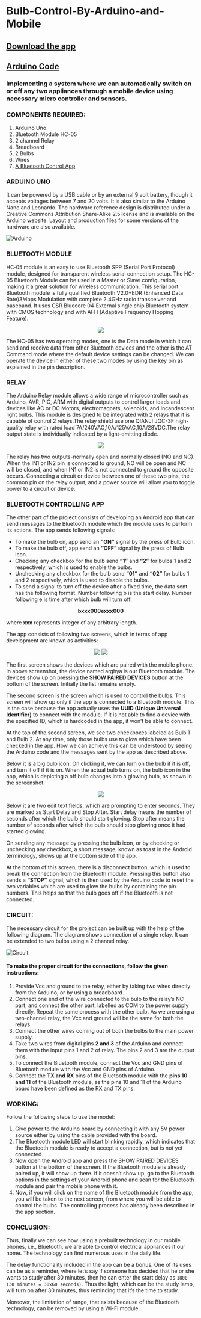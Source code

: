 # Bulb-Control-By-Arduino-and-Mobile

## [Download the app](https://github.com/Devansh-Maurya/Bulb-Control-By-Arduino-and-Mobile/raw/master/Bluetooth%20Bulb%20Control.apk)
## [Arduino Code](/bluetooth/bluetooth.ino)

### Implementing a system where we can automatically switch on or off any two appliances through a mobile device using necessary micro controller and sensors.

### COMPONENTS REQUIRED:
1. Arduino Uno
2. Bluetooth Module HC-05
3. 2 channel Relay
4. Breadboard
5. 2 Bulbs
6. Wires
7. [A Bluetooth Control App](https://github.com/Devansh-Maurya/Bulb-Control-By-Arduino-and-Mobile/raw/master/Bluetooth%20Bulb%20Control.apk)

### ARDUINO UNO
It can be powered by a USB cable or by an external 9 volt battery, though it accepts voltages between 7 and 20 volts. It is also similar to the Arduino Nano and Leonardo. The hardware reference design is distributed under a Creative Commons Attribution Share-Alike 2.5license and is available on the Arduino website. Layout and production files for some versions of the hardware are also available.

![Arduino](/arduino.png "Arduino")

### BLUETOOTH MODULE
HC‐05 module is an easy to use Bluetooth SPP (Serial Port Protocol) module, designed for transparent wireless serial connection setup. The HC-05 Bluetooth Module can be used in a Master or Slave configuration, making it a great solution for wireless communication. This serial port Bluetooth module is fully qualified Bluetooth V2.0+EDR (Enhanced Data
Rate)3Mbps Modulation with complete 2.4GHz radio transceiver and baseband. It uses CSR Bluecore 04‐External single chip Bluetooth system with CMOS technology and with AFH (Adaptive Frequency Hopping Feature).

<p align="center">
  <img src="/bluetooth.png">
</p>

The HC-05 has two operating modes, one is the Data mode in which it can send and receive data from other Bluetooth devices and the other is the AT Command mode where the default device settings can be changed. We can operate the device in either of these two modes by using the key pin as explained in the pin description.

### RELAY
The Arduino Relay module allows a wide range of microcontroller such as Arduino, AVR, PIC, ARM with digital outputs to control larger loads and devices like AC or DC Motors, electromagnets, solenoids, and incandescent light bulbs. This module is designed to be integrated with 2 relays that it is capable of control 2 relays.The relay shield use one QIANJI JQC-3F high-quality relay with rated load 7A/240VAC,10A/125VAC,10A/28VDC.The relay output state is individually indicated by a light-emitting diode.

<p align="center">
  <img src="/relay.png">
</p>

The relay has two outputs-normally open and normally closed (NO and NC). When the IN1 or IN2 pin is connected to ground, NO will be open and NC will be closed, and when IN1 or IN2 is not connected to ground the opposite occurs. Connecting a circuit or device between one of these two pins, the common pin on the relay output, and a power source will allow you to toggle power to a circuit or device.

### BLUETOOTH CONTROLLING APP
The other part of the project consists of developing an Android app that can send messages to the Bluetooth module which the module uses to perform its actions. The app sends following signals:

* To make the bulb on, app send an **“ON”** signal by the press of Bulb icon.
* To make the bulb off, app send an **“OFF”** signal by the press of Bulb icon.
* Checking any checkbox for the bulb send **“1”** and **“2”** for bulbs 1 and 2 respectively, which is used to enable the bulbs.
* Unchecking any checkbox for the bulb send **“01”** and **“02”** for bulbs 1 and 2 respectively, which is used to disable the bulbs.
* To send a signal to turn off the device after a fixed time, the data sent has the following format. Number following b is the start delay. Number following e is time after which bulb will turn off.

<p align="center">
  <b>bxxx000exxx000</b>
</p>
   
where **xxx** represents integer of any arbitrary length.

The app consists of following two screens, which in terms of app development are known as activities:

<p align="center">
  <img src="/screen1.png">
  <img src="/screen2.png">
</p>

The first screen shows the devices which are paired with the mobile phone. In above screenshot, the device named arghya is our Bluetooth module. The devices show up on pressing the **SHOW PAIRED DEVICES** button at the bottom of the screen. Initially the list remains empty.

The second screen is the screen which is used to control the bulbs. This screen will show up only if the app is connected to a Bluetooth module. This is the case because the app actually uses the **UUID (Unique Universal Identifier)** to connect with the module. If it is not able to find a device with the specified ID, which is hardcoded in the app, it won’t be able to
connect.

At the top of the second screen, we see two checkboxes labeled as Bulb 1 and Bulb 2. At any time, only those bulbs use to glow which have been checked in the app. How we can achieve this can be understood by seeing the Arduino code and the messages sent by the app as described above.

Below it is a big bulb icon. On clicking it, we can turn on the bulb if it is off, and turn it off if it is on. When the actual bulb turns on, the bulb icon in the app, which is depicting a off bulb changes into a glowing bulb, as shown in the screenshot.

<p align="center">
  <img src="/screen3.png">
</p>

Below it are two edit text fields, which are prompting to enter seconds. They are marked as Start Delay and Stop After. Start
delay means the number of seconds after which the bulb should start glowing. Stop after means the number of seconds after which the bulb should stop glowing once it had started glowing.

On sending any message by pressing the bulb icon, or by checking or unchecking any checkbox, a short message, known as toast in the Android terminology, shows up at the bottom side of the app.

At the bottom of this screen, there is a disconnect button, which is used to break the connection from the Bluetooth module. Pressing this button also sends a **“STOP”** signal, which is then used by the Arduino code to reset the two variables which are used to glow the bulbs by containing the pin numbers. This helps so that the bulb goes off if the Bluetooth is not connected.

### CIRCUIT:
The necessary circuit for the project can be built up with the help of the following diagram.
The diagram shows connection of a single relay. It can be extended to two bulbs using a 2
channel relay.

![Circuit](/circuit.png "Circuit")

#### To make the proper circuit for the connections, follow the given instructions:

1. Provide Vcc and ground to the relay, either by taking two wires directly from the
Arduino, or by using a breadboard.
2. Connect one end of the wire connected to the bulb to the relay’s NC part, and
connect the other part, labelled as COM to the power supply directly. Repeat the
same process with the other bulb. As we are using a two-channel relay, the Vcc and
ground will be the same for both the relays.
3. Connect the other wires coming out of both the bulbs to the main power supply.
4. Take two wires from digital pins **2 and 3** of the Arduino and connect them with the
input pins 1 and 2 of relay. The pins 2 and 3 are the output pins.
5. To connect the Bluetooth module, connect the Vcc and GND pins of Bluetooth
module with the Vcc and GND pins of Arduino.
6. Connect the **TX and RX** pins of the Bluetooth module with the **pins 10 and 11** of
the Bluetooth module, as the pins 10 and 11 of the Arduino board have been defined
as the RX and TX pins.

### WORKING:

Follow the following steps to use the model:
1. Give power to the Arduino board by connecting it with any 5V power source either
by using the cable provided with the board.
2. The Bluetooth module LED will start blinking rapidly, which indicates that the
Bluetooth module is ready to accept a connection, but is not yet connected.
3. Now open the Android app and press the SHOW PAIRED DEVICES button at the
bottom of the screen. If the Bluetooth module is already paired up, it will show up
there. If it doesn’t show up, go to the Bluetooth options in the settings of your
Android phone and scan for the Bluetooth module and pair the mobile phone with it.
4. Now, if you will click on the name of the Bluetooth module from the app, you will be
taken to the next screen, from where you will be able to control the bulbs. The
controlling process has already been described in the app section.

### CONCLUSION:
Thus, finally we can see how using a prebuilt technology in our mobile phones, i.e.,
Bluetooth, we are able to control electrical appliances if our home. The technology can find
numerous uses in the daily life.

The delay functionality included in the app can be a bonus. One of its uses can be as a
reminder, where let’s say if someone has decided that he or she wants to study after 30
minutes, then he can enter the start delay as `1800 (30 minutes = 30x60 seconds)`. Thus the
light, which can be the study lamp, will turn on after 30 minutes, thus reminding that it’s
the time to study.

Moreover, the limitation of range, that exists because of the Bluetooth technology, can be
removed by using a Wi-Fi module.
